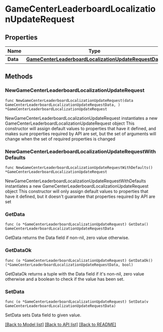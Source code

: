 # GameCenterLeaderboardLocalizationUpdateRequest

## Properties

Name | Type | Description | Notes
------------ | ------------- | ------------- | -------------
**Data** | [**GameCenterLeaderboardLocalizationUpdateRequestData**](GameCenterLeaderboardLocalizationUpdateRequestData.md) |  | 

## Methods

### NewGameCenterLeaderboardLocalizationUpdateRequest

`func NewGameCenterLeaderboardLocalizationUpdateRequest(data GameCenterLeaderboardLocalizationUpdateRequestData, ) *GameCenterLeaderboardLocalizationUpdateRequest`

NewGameCenterLeaderboardLocalizationUpdateRequest instantiates a new GameCenterLeaderboardLocalizationUpdateRequest object
This constructor will assign default values to properties that have it defined,
and makes sure properties required by API are set, but the set of arguments
will change when the set of required properties is changed

### NewGameCenterLeaderboardLocalizationUpdateRequestWithDefaults

`func NewGameCenterLeaderboardLocalizationUpdateRequestWithDefaults() *GameCenterLeaderboardLocalizationUpdateRequest`

NewGameCenterLeaderboardLocalizationUpdateRequestWithDefaults instantiates a new GameCenterLeaderboardLocalizationUpdateRequest object
This constructor will only assign default values to properties that have it defined,
but it doesn't guarantee that properties required by API are set

### GetData

`func (o *GameCenterLeaderboardLocalizationUpdateRequest) GetData() GameCenterLeaderboardLocalizationUpdateRequestData`

GetData returns the Data field if non-nil, zero value otherwise.

### GetDataOk

`func (o *GameCenterLeaderboardLocalizationUpdateRequest) GetDataOk() (*GameCenterLeaderboardLocalizationUpdateRequestData, bool)`

GetDataOk returns a tuple with the Data field if it's non-nil, zero value otherwise
and a boolean to check if the value has been set.

### SetData

`func (o *GameCenterLeaderboardLocalizationUpdateRequest) SetData(v GameCenterLeaderboardLocalizationUpdateRequestData)`

SetData sets Data field to given value.



[[Back to Model list]](../README.md#documentation-for-models) [[Back to API list]](../README.md#documentation-for-api-endpoints) [[Back to README]](../README.md)


